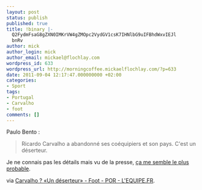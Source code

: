 ```yaml
---
layout: post
status: publish
published: true
title: !binary |-
  Q2FydmFsaG8gZXN0IMKrVW4gZMOpc2VydGV1csK7IHNlbG9uIFBhdWxvIEJl
  bnRv
author: mick
author_login: mick
author_email: mickael@flochlay.com
wordpress_id: 633
wordpress_url: http://morningcoffee.mickaelflochlay.com/?p=633
date: 2011-09-04 12:17:47.000000000 +02:00
categories:
- Sport
tags:
- Portugal
- Carvalho
- foot
comments: []
---
```

Paulo Bento :
<blockquote>Ricardo Carvalho a abandonné ses coéquipiers et son pays. C'est un déserteur.</blockquote>
Je ne connais pas les détails mais vu de la presse, <a title="Retraite internationale pour Carvalho" href="http://morningcoffee.mickaelflochlay.com/615/retraite-internationale-pour-carvalho">ça me semble le plus probable</a>.

via <a href="http://www.lequipe.fr/Football/breves2011/20110902_115445_carvalho-un-deserteur.html">Carvalho ? «Un déserteur» - Foot - POR - L'EQUIPE.FR</a>.
